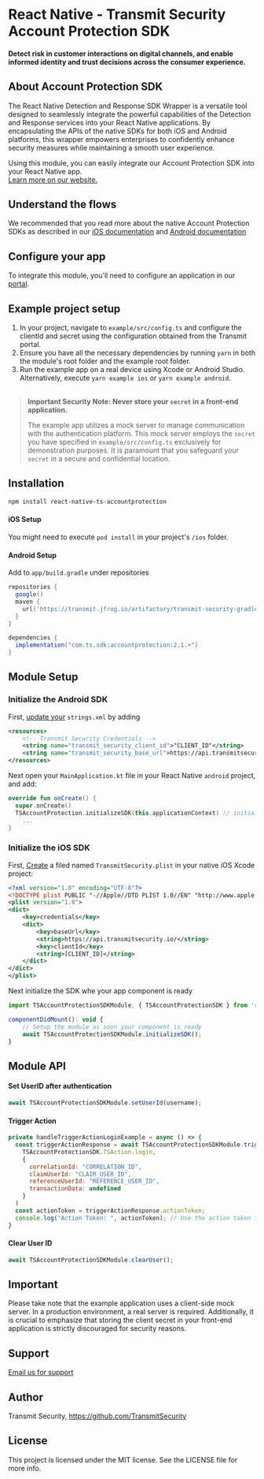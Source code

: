 # React Native - Transmit Security Account Protection SDK
#### Detect risk in customer interactions on digital channels, and enable informed identity and trust decisions across the consumer experience.

## About Account Protection SDK
The React Native Detection and Response SDK Wrapper is a versatile tool designed to seamlessly integrate the powerful capabilities of the Detection and Response services into your React Native applications. By encapsulating the APIs of the native SDKs for both iOS and Android platforms, this wrapper empowers enterprises to confidently enhance security measures while maintaining a smooth user experience.

Using this module, you can easily integrate our Account Protection SDK into your React Native app.<br>
[Learn more on our website.](https://developer.transmitsecurity.com/guides/risk/overview/)

## Understand the flows
We recommended that you read more about the native Account Protection SDKs as described in our [iOS documentation](https://developer.transmitsecurity.com/guides/risk/quick_start_ios/) and [Android documentation](https://developer.transmitsecurity.com/guides/risk/quick_start_android/)

## Configure your app
To integrate this module, you'll need to configure an application in our [portal](https://portal.transmitsecurity.io/applications).

## Example project setup
1. In your project, navigate to `example/src/config.ts` and configure the clientId and secret using the configuration obtained from the Transmit portal.
2. Ensure you have all the necessary dependencies by running `yarn` in both the module's root folder and the example root folder.
3. Run the example app on a real device using Xcode or Android Studio. Alternatively, execute `yarn example ios` or `yarn example android`.
<br><br>
> **Important Security Note: Never store your `secret` in a front-end application.**
>
> The example app utilizes a mock server to manage communication with the authentication platform. This mock server employs the `secret` you have specified in `example/src/config.ts` exclusively for demonstration purposes. It is paramount that you safeguard your `secret` in a secure and confidential location.

## Installation

```sh
npm install react-native-ts-accountprotection
```
#### iOS Setup
You might need to execute `pod install` in your project's `/ios` folder.

#### Android Setup

Add to `app/build.gradle` under repositories

```gradle
repositories {
  google()
  maven {
    url('https://transmit.jfrog.io/artifactory/transmit-security-gradle-release-local/')
  }
}

dependencies {
  implementation("com.ts.sdk:accountprotection:2.1.+")
}
```

## Module Setup

### Initialize the Android SDK
First, [update your](https://developer.transmitsecurity.com/guides/risk/quick_start_android/#step-3-initialize-sdk) `strings.xml` by adding
```xml
<resources>
    <!-- Transmit Security Credentials -->
    <string name="transmit_security_client_id">"CLIENT_ID"</string>
    <string name="transmit_security_base_url">https://api.transmitsecurity.io/</string>
</resources>
```

Next open your `MainApplication.kt` file in your React Native `android` project, and add:

```kt
override fun onCreate() {
  super.onCreate()
  TSAccountProtection.initializeSDK(this.applicationContext) // initialize the SDK
    ...
}
```

### Initialize the iOS SDK
First, [Create](https://developer.transmitsecurity.com/guides/risk/quick_start_ios/#step-3-initialize-sdk) a filed named `TransmitSecurity.plist` in your native iOS Xcode project:
```xml
<?xml version="1.0" encoding="UTF-8"?>
<!DOCTYPE plist PUBLIC "-//Apple//DTD PLIST 1.0//EN" "http://www.apple.com/DTDs/PropertyList-1.0.dtd">
<plist version="1.0">
<dict>
	<key>credentials</key>
	<dict>
		<key>baseUrl</key>
		<string>https://api.transmitsecurity.io/</string>
		<key>clientId</key>
		<string>[CLIENT_ID]</string>
	</dict>
</dict>
</plist>
```

Next initialize the SDK whe your app component is ready
```js
import TSAccountProtectionSDKModule, { TSAccountProtectionSDK } from 'react-native-ts-accountprotection';

componentDidMount(): void {
    // Setup the module as soon your component is ready
    await TSAccountProtectionSDKModule.initializeSDK();
}
```

## Module API

#### Set UserID after authentication
```js
await TSAccountProtectionSDKModule.setUserId(username);
```

#### Trigger Action
```js
private handleTriggerActionLoginExample = async () => {
  const triggerActionResponse = await TSAccountProtectionSDKModule.triggerAction(
    TSAccountProtectionSDK.TSAction.login,
    { 
      correlationId: "CORRELATION_ID", 
      claimUserId: "CLAIM_USER_ID", 
      referenceUserId: "REFERENCE_USER_ID", 
      transactionData: undefined
    }
  )
  const actionToken = triggerActionResponse.actionToken;
  console.log("Action Token: ", actionToken); // Use the action token to invoke the recommendation API.
}
```

#### Clear User ID
```js
await TSAccountProtectionSDKModule.clearUser();
```

## Important
Please take note that the example application uses a client-side mock server. In a production environment, a real server is required. Additionally, it is crucial to emphasize that storing the client secret in your front-end application is strictly discouraged for security reasons.

## Support
[Email us for support](info@transmitsecurity.com)

## Author

Transmit Security, https://github.com/TransmitSecurity

## License

This project is licensed under the MIT license. See the LICENSE file for more info.
